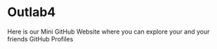 # Outlab4
Here is our Mini GitHub Website where you can explore your and your friends GitHub Profiles
